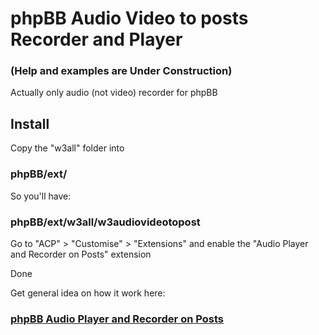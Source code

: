 # phpBB Audio Video to posts Recorder and Player

### (Help and examples are Under Construction)

Actually only audio (not video) recorder for phpBB

## Install

Copy the "w3all" folder into 
### phpBB/ext/

So you'll have: 
### phpBB/ext/w3all/w3audiovideotopost

Go to "ACP" > "Customise" > "Extensions" and enable the "Audio Player and Recorder on Posts" extension

Done

Get general idea on how it work here:

### [phpBB Audio Player and Recorder on Posts](https://www.axew3.com/w3/forums/viewtopic.php?f=20&t=1628 "phpbb images attachments rotation")


